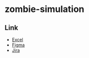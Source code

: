 # zombie-simulation

## Link
- [Excel](https://docs.google.com/spreadsheets/d/1kOI4Pv5gjLYeXaUhmIflcGSU4pqxnjiJsuAfJMxGRGw/edit#gid=1361244956)
- [Figma](https://www.figma.com/file/u0EBEdIaJtMCL2CtYqlhwh/Zombie-Simulation?type=whiteboard&t=wiyXjm94MuiOhc7K-1)
- [Jira](https://trivy1234.atlassian.net/jira/software/projects/ZS/boards/5)